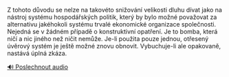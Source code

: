 
Z tohoto důvodu se nelze na takovéto snižování velikosti dluhu dívat jako na nástroj systému hospodářských politik, který by bylo možné považovat za alternativu jakéhokoli systému trvalé ekonomické organizace společnosti. Nejedná se v žádném případě o konstruktivní opatření. Je to bomba, která ničí a nic jiného než ničit nemůže. Je-li použita pouze jednou, otřesený úvěrový systém je ještě možné znovu obnovit. Vybuchuje-li ale opakovaně, nastává úplná zkáza.

[🔊 Poslechnout audio](/data/7-paragraphs/audio/chapter_155/para_006-Z-tohoto-dvodu-se-nelze-na-takovto-sniovn-vel.mp3)
